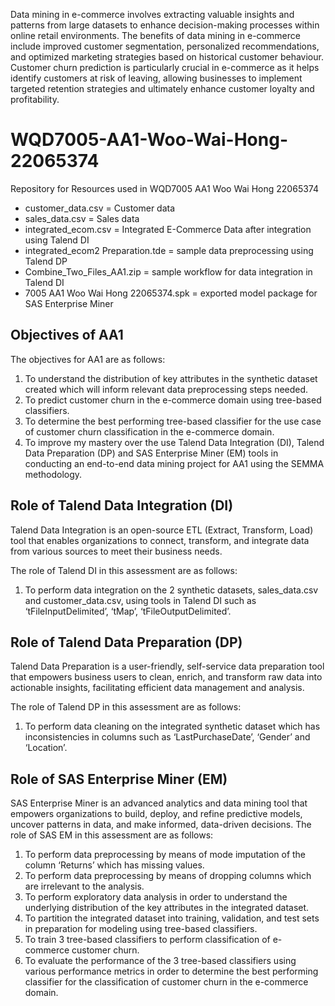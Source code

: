 Data mining in e-commerce involves extracting valuable insights and patterns from large datasets to enhance decision-making processes within online retail environments. The benefits of data mining in e-commerce include improved customer segmentation, personalized recommendations, and optimized marketing strategies based on historical customer behaviour. Customer churn prediction is particularly crucial in e-commerce as it helps identify customers at risk of leaving, allowing businesses to implement targeted retention strategies and ultimately enhance customer loyalty and profitability.
# WQD7005-AA1-Woo-Wai-Hong-22065374
Repository for Resources used in WQD7005 AA1 Woo Wai Hong 22065374
* customer_data.csv = Customer data 
* sales_data.csv = Sales data
* integrated_ecom.csv = Integrated E-Commerce Data after integration using Talend DI
* integrated_ecom2 Preparation.tde = sample data preprocessing using Talend DP
* Combine_Two_Files_AA1.zip = sample workflow for data integration in Talend DI
* 7005 AA1 Woo Wai Hong 22065374.spk = exported model package for SAS Enterprise Miner
## Objectives of AA1
The objectives for AA1 are as follows:
1.	To understand the distribution of key attributes in the synthetic dataset created which will inform relevant data preprocessing steps needed.
2.	To predict customer churn in the e-commerce domain using tree-based classifiers. 
3.	To determine the best performing tree-based classifier for the use case of customer churn classification in the e-commerce domain.
4.	To improve my mastery over the use Talend Data Integration (DI), Talend Data Preparation (DP) and SAS Enterprise Miner (EM) tools in conducting an end-to-end data mining project for AA1 using the SEMMA methodology.
## Role of Talend Data Integration (DI)
Talend Data Integration is an open-source ETL (Extract, Transform, Load) tool that enables organizations to connect, transform, and integrate data from various sources to meet their business needs.

The role of Talend DI in this assessment are as follows:
1.	To perform data integration on the 2 synthetic datasets, sales_data.csv and customer_data.csv, using tools in Talend DI such as ‘tFileInputDelimited’, ‘tMap’, ‘tFileOutputDelimited’. 

## Role of Talend Data Preparation (DP)
Talend Data Preparation is a user-friendly, self-service data preparation tool that empowers business users to clean, enrich, and transform raw data into actionable insights, facilitating efficient data management and analysis.

The role of Talend DP in this assessment are as follows: 
1.	To perform data cleaning on the integrated synthetic dataset which has inconsistencies in columns such as ‘LastPurchaseDate’, ‘Gender’ and ‘Location’.

## Role of SAS Enterprise Miner (EM)
SAS Enterprise Miner is an advanced analytics and data mining tool that empowers organizations to build, deploy, and refine predictive models, uncover patterns in data, and make informed, data-driven decisions.
The role of SAS EM in this assessment are as follows: 
1.	To perform data preprocessing by means of mode imputation of the column ‘Returns’ which has missing values.
2.	To perform data preprocessing by means of dropping columns which are irrelevant to the analysis.
3.	To perform exploratory data analysis in order to understand the underlying distribution of the key attributes in the integrated dataset.
4.	To partition the integrated dataset into training, validation, and test sets in preparation for modeling using tree-based classifiers. 
5.	To train 3 tree-based classifiers to perform classification of e-commerce customer churn. 
6.	To evaluate the performance of the 3 tree-based classifiers using various performance metrics in order to determine the best performing classifier for the classification of customer churn in the e-commerce domain. 

